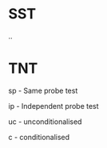 # SST
..

# TNT
sp - Same probe test

ip - Independent probe test

uc - unconditionalised

c  - conditionalised

